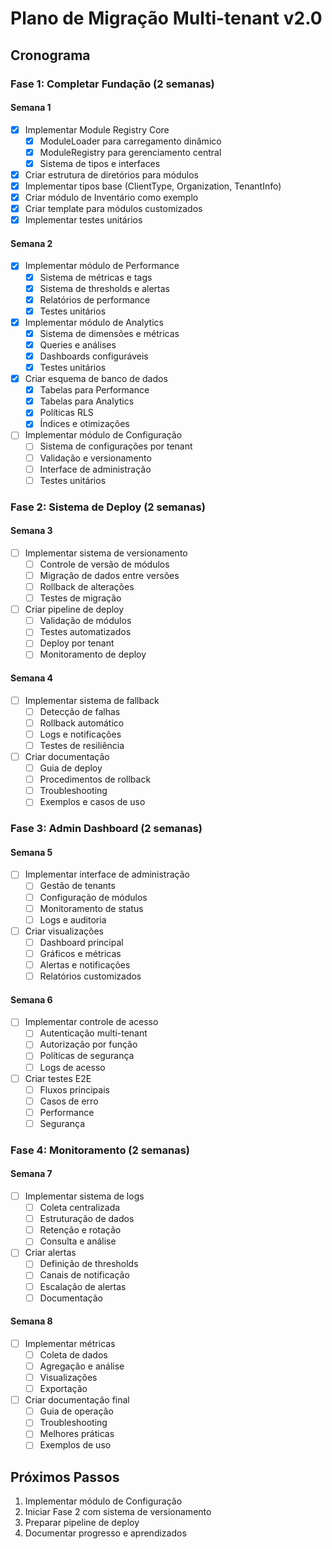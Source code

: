 # Plano de Migração Multi-tenant v2.0

## Cronograma

### Fase 1: Completar Fundação (2 semanas)

#### Semana 1
- [x] Implementar Module Registry Core
  - [x] ModuleLoader para carregamento dinâmico
  - [x] ModuleRegistry para gerenciamento central
  - [x] Sistema de tipos e interfaces
- [x] Criar estrutura de diretórios para módulos
- [x] Implementar tipos base (ClientType, Organization, TenantInfo)
- [x] Criar módulo de Inventário como exemplo
- [x] Criar template para módulos customizados
- [x] Implementar testes unitários

#### Semana 2
- [x] Implementar módulo de Performance
  - [x] Sistema de métricas e tags
  - [x] Sistema de thresholds e alertas
  - [x] Relatórios de performance
  - [x] Testes unitários
- [x] Implementar módulo de Analytics
  - [x] Sistema de dimensões e métricas
  - [x] Queries e análises
  - [x] Dashboards configuráveis
  - [x] Testes unitários
- [x] Criar esquema de banco de dados
  - [x] Tabelas para Performance
  - [x] Tabelas para Analytics
  - [x] Políticas RLS
  - [x] Índices e otimizações
- [ ] Implementar módulo de Configuração
  - [ ] Sistema de configurações por tenant
  - [ ] Validação e versionamento
  - [ ] Interface de administração
  - [ ] Testes unitários

### Fase 2: Sistema de Deploy (2 semanas)

#### Semana 3
- [ ] Implementar sistema de versionamento
  - [ ] Controle de versão de módulos
  - [ ] Migração de dados entre versões
  - [ ] Rollback de alterações
  - [ ] Testes de migração
- [ ] Criar pipeline de deploy
  - [ ] Validação de módulos
  - [ ] Testes automatizados
  - [ ] Deploy por tenant
  - [ ] Monitoramento de deploy

#### Semana 4
- [ ] Implementar sistema de fallback
  - [ ] Detecção de falhas
  - [ ] Rollback automático
  - [ ] Logs e notificações
  - [ ] Testes de resiliência
- [ ] Criar documentação
  - [ ] Guia de deploy
  - [ ] Procedimentos de rollback
  - [ ] Troubleshooting
  - [ ] Exemplos e casos de uso

### Fase 3: Admin Dashboard (2 semanas)

#### Semana 5
- [ ] Implementar interface de administração
  - [ ] Gestão de tenants
  - [ ] Configuração de módulos
  - [ ] Monitoramento de status
  - [ ] Logs e auditoria
- [ ] Criar visualizações
  - [ ] Dashboard principal
  - [ ] Gráficos e métricas
  - [ ] Alertas e notificações
  - [ ] Relatórios customizados

#### Semana 6
- [ ] Implementar controle de acesso
  - [ ] Autenticação multi-tenant
  - [ ] Autorização por função
  - [ ] Políticas de segurança
  - [ ] Logs de acesso
- [ ] Criar testes E2E
  - [ ] Fluxos principais
  - [ ] Casos de erro
  - [ ] Performance
  - [ ] Segurança

### Fase 4: Monitoramento (2 semanas)

#### Semana 7
- [ ] Implementar sistema de logs
  - [ ] Coleta centralizada
  - [ ] Estruturação de dados
  - [ ] Retenção e rotação
  - [ ] Consulta e análise
- [ ] Criar alertas
  - [ ] Definição de thresholds
  - [ ] Canais de notificação
  - [ ] Escalação de alertas
  - [ ] Documentação

#### Semana 8
- [ ] Implementar métricas
  - [ ] Coleta de dados
  - [ ] Agregação e análise
  - [ ] Visualizações
  - [ ] Exportação
- [ ] Criar documentação final
  - [ ] Guia de operação
  - [ ] Troubleshooting
  - [ ] Melhores práticas
  - [ ] Exemplos de uso

## Próximos Passos

1. Implementar módulo de Configuração
2. Iniciar Fase 2 com sistema de versionamento
3. Preparar pipeline de deploy
4. Documentar progresso e aprendizados 